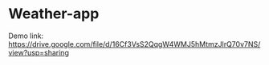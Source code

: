 # Weather-app
Demo link: https://drive.google.com/file/d/16Cf3VsS2QqgW4WMJ5hMtmzJlrQ70v7NS/view?usp=sharing
